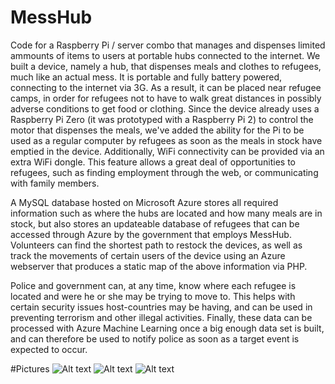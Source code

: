 # MessHub
Code for a Raspberry Pi / server combo that manages and dispenses limited ammounts of items to users at  portable hubs connected to the internet.
We built a device, namely a hub, that dispenses meals and clothes to refugees, much like an actual mess. It is portable and fully battery powered, connecting to the internet via 3G. As a result, it can be placed near refugee camps, in order for refugees not to have to walk great distances in possibly adverse conditions to get food or clothing. Since the device already uses a Raspberry Pi Zero (it was prototyped with a Raspberry Pi 2) to control the motor that dispenses the meals, we've added the ability for the Pi to be used as a regular computer by refugees as soon as the meals in stock have emptied in the device. Additionally, WiFi connectivity can be provided via an extra WiFi dongle. This feature allows a great deal of opportunities to refugees, such as finding employment through the web, or communicating with family members.

A MySQL database hosted on Microsoft Azure stores all required information such as where the hubs are located and how many meals are in stock, but also stores an updateable database of refugees that can be accessed through Azure by the government that employs MessHub. Volunteers can find the shortest path to restock the devices, as well as track the movements of certain users of the device using an Azure webserver that produces a static map of the above information via PHP.

Police and government can, at any time, know where each refugee is located and were he or she may be trying to move to. This helps with certain security issues host-countries may be having, and can be used in preventing terrorism and other illegal activities. Finally, these data can be processed with Azure Machine Learning once a big enough data set is built, and can therefore be used to notify police as soon as a target event is expected to occur.

#Pictures
![Alt text](http://i.imgur.com/ZVUpURy.jpg)
![Alt text](http://i.imgur.com/eJDIGtu.jpg)
![Alt text](http://i.imgur.com/GxtUqQL.jpg)
